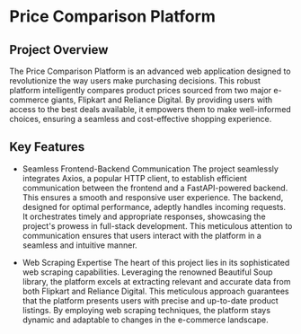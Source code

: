 # Price Comparison Platform
## Project Overview
The Price Comparison Platform is an advanced web application designed to revolutionize the way users make purchasing decisions. This robust platform intelligently compares product prices sourced from two major e-commerce giants, Flipkart and Reliance Digital. By providing users with access to the best deals available, it empowers them to make well-informed choices, ensuring a seamless and cost-effective shopping experience.

## Key Features

   - Seamless Frontend-Backend Communication
      The project seamlessly integrates Axios, a popular HTTP client, to establish efficient communication between the frontend and a FastAPI-powered backend. This ensures a smooth and responsive user experience. 
      The backend, designed for optimal performance, adeptly handles incoming requests. It orchestrates timely and appropriate responses, showcasing the project's prowess in full-stack development. This meticulous 
      attention to communication ensures that users interact with the platform in a seamless and intuitive manner.

  - Web Scraping Expertise
      The heart of this project lies in its sophisticated web scraping capabilities. Leveraging the renowned Beautiful Soup library, the platform excels at extracting relevant and accurate data from both Flipkart 
      and Reliance Digital. This meticulous approach guarantees that the platform presents users with precise and up-to-date product listings. By employing web scraping techniques, the platform stays dynamic and 
      adaptable to changes in the e-commerce landscape.
